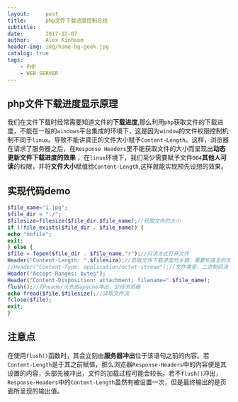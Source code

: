```yaml
---
layout:     post
title:      php文件下载进度控制总结
subtitle:   
date:       2017-12-07
author:     Alex Kinhoom
header-img: img/home-bg-geek.jpg
catalog: true
tags:
    - PHP
    - WEB SERVER
---
```

## php文件下载进度显示原理 
我们在文件下载时经常需要知道文件的<strong>下载进度</strong>,那么利用`php`获取文件的下载进度，不能在一般的`windows`平台集成的环境下，这是因为`window`的文件权限控制机制不同于`linux`。导致不能讲真正的文件大小赋予`Content-Length`。这样，浏览器在请求了服务器之后，在`Response Headers`里不能获取文件的大小而呈现出<strong>动态更新文件下载进度的效果</strong> ，在`linux`环境下，我们至少需要赋予文件`004`<strong>其他人可读</strong>的权限，并将<strong>文件大小</strong>赋值给`Content-Length`,这样就能实现预先设想的效果。
## 实现代码demo
```php
$file_name="1.jpg";
$file_dir = "./";
$filesize=filesize($file_dir.$file_name);//获取文件的大小
if (!file_exists($file_dir . $file_name)) {
echo "nofile";
exit;
} else {
$file = fopen($file_dir . $file_name,"r");//只读方式打开文件
Header("Content-Length: ".$filesize);//获取文件下载进度的关键，需要知道总的文件大小
//Header("Content-Type: application/octet-stream");//文件类型，二进制码流
Header("Accept-Ranges: bytes");
Header("Content-Disposition: attachment; filename=".$file_name);
flush();//将header头先由apache冲出，交给浏览器
echo fread($file,$filesize);//读取文件流
fclose($file);
exit;
}
```
## 注意点
在使用`flush()`函数时，其会立刻由<strong>服务器冲出</strong>位于该语句之前的内容。若`Content-Length`是于其之前赋值，那么浏览器`Response-Headers`中的内容便是其设置的内容，头部先被冲出，文件的加载过程可能会较长。若不`flush()`冲出，`Response-Headers`中的`Content-Length`虽然有被设置一次，但是最终输出的是页面所呈现的输出值。